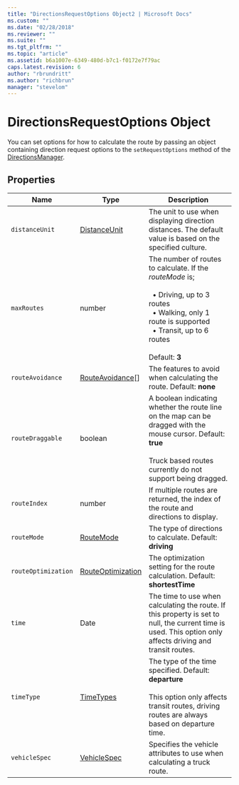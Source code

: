 ```yaml
---
title: "DirectionsRequestOptions Object2 | Microsoft Docs"
ms.custom: ""
ms.date: "02/28/2018"
ms.reviewer: ""
ms.suite: ""
ms.tgt_pltfrm: ""
ms.topic: "article"
ms.assetid: b6a1007e-6349-480d-b7c1-f0172e7f79ac
caps.latest.revision: 6
author: "rbrundritt"
ms.author: "richbrun"
manager: "stevelom"
---
```

# DirectionsRequestOptions Object
You can set options for how to calculate the route by passing an object containing direction request options to the `setRequestOptions` method of the [DirectionsManager](../v8-web-control/directionsmanager-class.md). 

## Properties

| Name                | Type               | Description                          |
|---------------------|--------------------|--------------------------------------|
| `distanceUnit`      | [DistanceUnit](../v8-web-control/distanceunit-enumeration.md)  | The unit to use when displaying direction distances. The default value is based on the specified culture.            |
| `maxRoutes`         | number             | The number of routes to calculate. If the *routeMode* is; <br/><br/>&nbsp; •	Driving, up to 3 routes<br/>&nbsp; •	Walking, only 1 route is supported<br/>&nbsp; •	Transit, up to 6 routes <br/><br/>Default: **3**  |
| `routeAvoidance`    | [RouteAvoidance](../v8-web-control/routeavoidance-enumeration.md)\[\] | The features to avoid when calculating the route. Default: **none**                |
| `routeDraggable`    | boolean            | A boolean indicating whether the route line on the map can be dragged with the mouse cursor. Default: **true**<br/><br/>Truck based routes currently do not support being dragged.     |
| `routeIndex`        | number             | If multiple routes are returned, the index of the route and directions to display. |
| `routeMode`         | [RouteMode](../v8-web-control/routemode-enumeration.md) | The type of directions to calculate. Default: **driving**                          |
| `routeOptimization` | [RouteOptimization](../v8-web-control/routeoptimization-enumeration.md)  | The optimization setting for the route calculation. Default: **shortestTime**      |
| `time`              | Date               | The time to use when calculating the route. If this property is set to null, the current time is used. This option only affects driving and transit routes. |
| `timeType`          | [TimeTypes](../v8-web-control/timetypes-enumeration.md) | The type of the time specified. Default: **departure**<br/><br/>This option only affects transit routes, driving routes are always based on departure time.                    |
| `vehicleSpec` | [VehicleSpec](../v8-web-control/vehiclespec-object.md) | Specifies the vehicle attributes to use when calculating a truck route. |